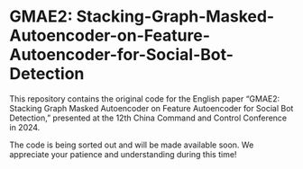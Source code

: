 # GMAE2: Stacking-Graph-Masked-Autoencoder-on-Feature-Autoencoder-for-Social-Bot-Detection

This repository contains the original code for the English paper “GMAE2: Stacking Graph Masked Autoencoder on Feature Autoencoder for Social Bot Detection,” presented at the 12th China Command and Control Conference in 2024.

The code is being sorted out and will be made available soon. We appreciate your patience and understanding during this time!

